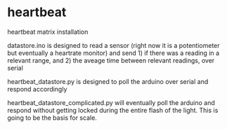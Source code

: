 # heartbeat
heartbeat matrix installation

datastore.ino is designed to read a sensor (right now it is a potentiometer but eventually a heartrate monitor) and send 1) if there was a reading in a relevant range, and 2) the aveage time between relevant readings, over serial

heartbeat_datastore.py is designed to poll the arduino over serial and respond accordingly

heartbeat_datastore_complicated.py will eventually poll the arduino and respond without getting locked during the entire flash of the light.  This is going to be the basis for scale.
